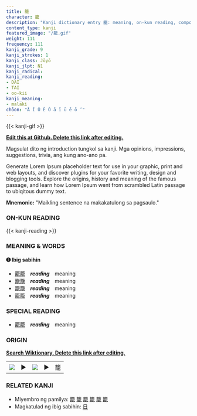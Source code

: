 ```yaml
---
title: 籠
character: 籠
description: "Kanji dictionary entry 籠: meaning, on-kun reading, compounds, origin, related kanji"
content_type: kanji
featured_image: "/籠.gif"
weight: 111
frequency: 111
kanji_grade: 9
kanji_strokes: 1
kanji_class: Jōyō
kanji_jlpt: N1
kanji_radical: 
kanji_reading: 
- DAI
- TAI
- oo-kii
kanji_meaning:
- malaki
chōon: "Ā Ī Ū Ē Ō ā ī ū ē ō ’"
---
```

[//]: # (Don't edit the line below. Kanji animated GIF code is automatically generated.)
{{< kanji-gif >}}

[//]: # (Edit below this line.)

**[Edit this at Github. Delete this link after editing.](https://github.com/tim0g/tim/tree/main/content/kanji/籠/index.md)**

Magsulat dito ng introduction tungkol sa kanji. Mga opinions, impressions, suggestions, trivia, ang kung ano-ano pa.

Generate Lorem Ipsum placeholder text for use in your graphic, print and web layouts, and discover plugins for your favorite writing, design and blogging tools. Explore the origins, history and meaning of the famous passage, and learn how Lorem Ipsum went from scrambled Latin passage to ubiqitous dummy text.
 
**Mnemonic:** "Maikling sentence na makakatulong sa pagsaulo."

### ON-KUN READING

[//]: # (Don't edit the line below. ON-KUN READING code is automatically generated.)
{{< kanji-reading >}}

### MEANING & WORDS

#### ➊ **Ibig sabihin**
  - [籠](../籠)[籠](../籠)　***reading***　meaning
  - [籠](../籠)[籠](../籠)　***reading***　meaning
  - [籠](../籠)[籠](../籠)　***reading***　meaning
  - [籠](../籠)[籠](../籠)　***reading***　meaning

### SPECIAL READING
  - [籠](../籠)[籠](../籠)　***reading***　meaning

### ORIGIN

**[Search Wiktionary. Delete this link after editing.](https://wiktionary.org/wiki/籠)**
<table class="kanji-table"><tr><td>
<img src="60px-籠-bronze.svg.png">
</td><td>▶</td><td>
<img src="60px-籠-oracle.svg.png">
</td><td>▶</td>
<td class="kanji-origin">籠</td>
</tr></table>

### RELATED KANJI
- Miyembro ng pamilya: [籠](../籠) [籠](../籠) [籠](../籠) [籠](../籠) [籠](../籠) [籠](../籠)
- Magkatulad ng ibig sabihin: [日](../日)

